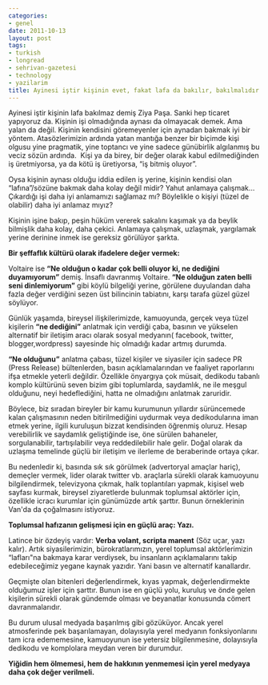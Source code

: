 ```yaml
---
categories:
- genel
date: 2011-10-13
layout: post
tags:
- turkish
- longread
- sehrivan-gazetesi
- technology
- yazilarim
title: Ayinesi iştir kişinin evet, fakat lafa da bakılır, bakılmalıdır !
---
```


Ayinesi iştir kişinin lafa bakılmaz demiş Ziya Paşa. Sanki hep ticaret yapıyoruz da. Kişinin işi olmadığında aynası da olmayacak demek. Ama yalan da değil. Kişinin kendisini göremeyenler için aynadan bakmak iyi bir yöntem. Atasözlerimizin ardında yatan mantığa benzer bir biçimde kişi olgusu yine pragmatik, yine toptancı ve yine sadece günübirlik algılanmış bu veciz sözün ardında.  Kişi ya da birey, bir değer olarak kabul edilmediğinden iş üretmiyorsa, ya da kötü iş üretiyorsa, “iş bitmiş oluyor”.

  

Oysa kişinin aynası olduğu iddia edilen iş yerine, kişinin kendisi olan “lafına”/sözüne bakmak daha kolay değil midir? Yahut anlamaya çalışmak… Çıkardığı işi daha iyi anlamamızı sağlamaz mı? Böylelikle o kişiyi (tüzel de olabilir) daha iyi anlamaz mıyız?

  

Kişinin işine bakıp, peşin hüküm vererek sakalını kaşımak ya da beylik bilmişlik daha kolay, daha çekici. Anlamaya çalışmak, uzlaşmak, yargılamak yerine derinine inmek ise gereksiz görülüyor şarkta.

  

**Bir şeffaflık kültürü olarak ifadelere değer vermek:**

  

Voltaire ise **“Ne olduğun o kadar çok belli oluyor ki, ne dediğini duyamıyorum”** demiş. İnsaflı davranmış Voltaire. **“Ne olduğun zaten belli seni dinlemiyorum”** gibi köylü bilgeliği yerine, görülene duyulandan daha fazla değer verdiğini sezen üst bilincinin tabiatını, karşı tarafa güzel güzel söylüyor.

  

Günlük yaşamda, bireysel ilişkilerimizde, kamuoyunda, gerçek veya tüzel kişilerin **“ne dediğini”** anlatmak için verdiği çaba, basının ve yükselen alternatif bir iletişim aracı olarak sosyal medyanın( facebook, twitter, blogger,wordpress) sayesinde hiç olmadığı kadar artmış durumda.

  

**“Ne olduğunu”** anlatma çabası, tüzel kişiler ve siyasiler için sadece PR (Press Release) bültenlerden, basın açıklamalarından ve faaliyet raporlarını ifşa etmekle yeterli değildir. Özellikle önyargıya çok müsait, dedikodu tabanlı komplo kültürünü seven bizim gibi toplumlarda, saydamlık, ne ile meşgul olduğunu, neyi hedeflediğini, hatta ne olmadığını anlatmak zaruridir.

  

Böylece, biz sıradan bireyler bir kamu kurumunun yıllardır sürüncemede kalan çalışmasının neden bitirilmediğini uydurmak veya dedikodularına iman etmek yerine, ilgili kuruluşun bizzat kendisinden öğrenmiş oluruz. Hesap verebilirlik ve saydamlık geliştiğinde ise, öne sürülen bahaneler, sorgulanabilir, tartışılabilir veya reddedilebilir hale gelir. Doğal olarak da uzlaşma temelinde güçlü bir iletişim ve ilerleme de beraberinde ortaya çıkar.

  

Bu nedenledir ki, basında sık sık görülmek (advertoryal amaçlar hariç), demeçler vermek, lider olarak twitter vb. araçlarla sürekli olarak kamuoyunu bilgilendirmek, televizyona çıkmak, halk toplantıları yapmak, kişisel web sayfası kurmak, bireysel ziyaretlerde bulunmak toplumsal aktörler için, özellikle icracı kurumlar için günümüzde artık şarttır. Bunun örneklerinin Van'da da çoğalmasını istiyoruz.

  

**Toplumsal hafızanın gelişmesi için en güçlü araç: Yazı.**

  

Latince bir özdeyiş vardır: **Verba volant, scripta manent** (Söz uçar, yazı kalır). Artık siyasilerimizin, bürokratlarımızın, yerel toplumsal aktörlerimizin “lafları"na bakmaya karar verdiysek, bu insanların açıklamalarını takip edebileceğimiz yegane kaynak yazıdır. Yani basın ve alternatif kanallardır.

  

Geçmişte olan bitenleri değerlendirmek, kıyas yapmak, değerlendirmekte olduğumuz işler için şarttır. Bunun ise en güçlü yolu, kuruluş ve önde gelen kişilerin sürekli olarak gündemde olması ve beyanatlar konusunda cömert davranmalarıdır.

  

Bu durum ulusal medyada başarılmış gibi gözüküyor. Ancak yerel atmosferinde pek başarılamayan, dolayısıyla yerel medyanın fonksiyonlarını tam icra edememesine, kamuoyunun ise yetersiz bilgilenmesine, dolayısıyla dedikodu ve komplolara meydan veren bir durumdur.

  

**Yiğidin hem ölmemesi, hem de hakkının yenmemesi için yerel medyaya daha çok değer verilmeli.**
